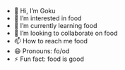 - 👋 Hi, I’m Goku
- 👀 I’m interested in food
- 🌱 I’m currently learning food
- 💞️ I’m looking to collaborate on food
- 📫 How to reach me food
- 😄 Pronouns: fo/od
- ⚡ Fun fact: food is good

<!---
Goku is a ✨ special ✨ repository because its `README.md` (this file) appears on your GitHub profile.
You can click the Preview link to take a look at your changes.
--->
